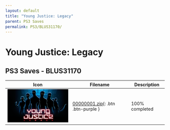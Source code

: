 ```yaml
---
layout: default
title: "Young Justice: Legacy"
parent: PS3 Saves
permalink: PS3/BLUS31170/
---
```

# Young Justice: Legacy

## PS3 Saves - BLUS31170

| Icon | Filename | Description |
|------|----------|-------------|
| ![Young Justice: Legacy](ICON0.PNG) | [00000001.zip](00000001.zip){: .btn .btn-purple } | 100% completed |
